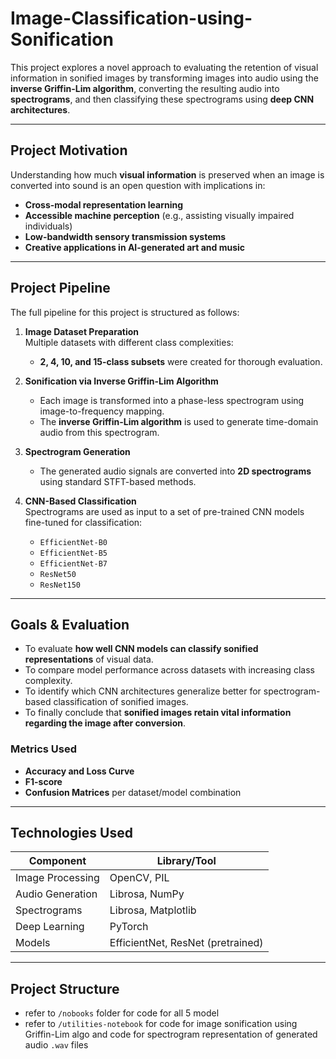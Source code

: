 # Image-Classification-using-Sonification

This project explores a novel approach to evaluating the retention of visual information in sonified images by transforming images into audio using the **inverse Griffin-Lim algorithm**, converting the resulting audio into **spectrograms**, and then classifying these spectrograms using **deep CNN architectures**.

---

## Project Motivation

Understanding how much **visual information** is preserved when an image is converted into sound is an open question with implications in:
- **Cross-modal representation learning**
- **Accessible machine perception** (e.g., assisting visually impaired individuals)
- **Low-bandwidth sensory transmission systems**
- **Creative applications in AI-generated art and music**

---

## Project Pipeline

The full pipeline for this project is structured as follows:

1. **Image Dataset Preparation**  
   Multiple datasets with different class complexities:
   - **2, 4, 10, and 15-class subsets** were created for thorough evaluation.

2. **Sonification via Inverse Griffin-Lim Algorithm**  
   - Each image is transformed into a phase-less spectrogram using image-to-frequency mapping.
   - The **inverse Griffin-Lim algorithm** is used to generate time-domain audio from this spectrogram.

3. **Spectrogram Generation**  
   - The generated audio signals are converted into **2D spectrograms** using standard STFT-based methods.

4. **CNN-Based Classification**  
   Spectrograms are used as input to a set of pre-trained CNN models fine-tuned for classification:
   - `EfficientNet-B0`
   - `EfficientNet-B5`
   - `EfficientNet-B7`
   - `ResNet50`
   - `ResNet150`

---

## Goals & Evaluation

- To evaluate **how well CNN models can classify sonified representations** of visual data.
- To compare model performance across datasets with increasing class complexity.
- To identify which CNN architectures generalize better for spectrogram-based classification of sonified images.
- To finally conclude that **sonified images retain vital information regarding the image after conversion**.

### Metrics Used
- **Accuracy and Loss Curve**
- **F1-score**
- **Confusion Matrices** per dataset/model combination

---

## Technologies Used

| Component         | Library/Tool              |
|------------------|---------------------------|
| Image Processing | OpenCV, PIL                |
| Audio Generation | Librosa, NumPy             |
| Spectrograms     | Librosa, Matplotlib        |
| Deep Learning    | PyTorch                    |
| Models           | EfficientNet, ResNet (pretrained) |


---

## Project Structure
* refer to `/nobooks` folder for code for all 5 model
* refer to `/utilities-notebook` for code for image sonification using Griffin-Lim algo and code for spectrogram representation of generated audio `.wav` files

